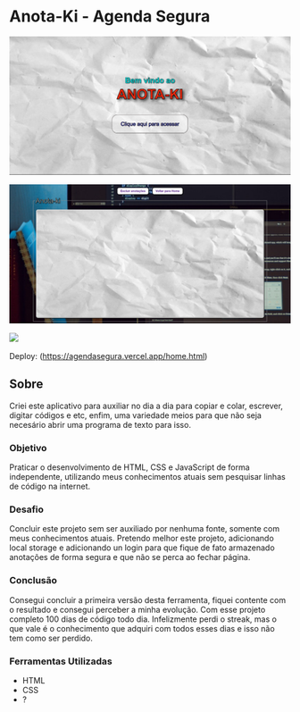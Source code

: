 # Anota-Ki - Agenda Segura

![](./assets/img/home.png)

![](./assets/img/agenda.png)

![](./assets/img/anotag.gif)

Deploy: (https://agendasegura.vercel.app/home.html)

## Sobre

Criei este aplicativo para auxiliar no dia a dia para copiar e colar, escrever, digitar códigos e etc, enfim, uma variedade meios para que não seja necesário abrir uma programa de texto para isso.

### Objetivo

Praticar o desenvolvimento de HTML, CSS e JavaScript de forma independente, utilizando meus conhecimentos atuais sem pesquisar linhas de código na internet.

### Desafio

Concluir este projeto sem ser auxiliado por nenhuma fonte, somente com meus conhecimentos atuais. Pretendo melhor este projeto, adicionando local storage e adicionando un login para que fique de fato armazenado anotações de forma segura e que não se perca ao fechar página.

### Conclusão

Consegui concluir a primeira versão desta ferramenta, fiquei contente com o resultado e consegui perceber a minha evolução. Com esse projeto completo 100 dias de código todo dia. Infelizmente perdi o streak, mas o que vale é o conhecimento que adquiri com todos esses dias e isso não tem como ser perdido.

### Ferramentas Utilizadas

- HTML
- CSS
- ?